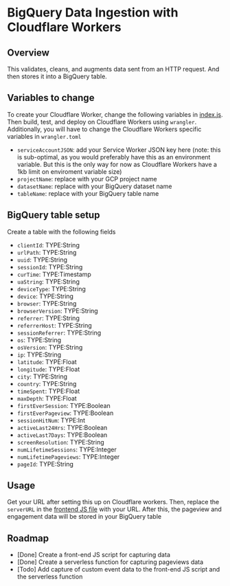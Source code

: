 # BigQuery Data Ingestion with Cloudflare Workers

## Overview
This validates, cleans, and augments data sent from an HTTP request. And then stores it into a BigQuery table.

## Variables to change
To create your Cloudflare Worker, change the following variables in [index.js](src/index.js). Then build, test, and deploy on Cloudflare Workers using `wrangler`. Additionally, you will have to change the Cloudflare Workers specific variables in `wrangler.toml`

- `serviceAccountJSON`: add your Service Worker JSON key here (note: this is sub-optimal, as you would preferably have this as an environment variable. But this is the only way for now as Cloudflare Workers have a 1kb limit on enviroment variable size)
- `projectName`: replace with your GCP project name
- `datasetName`: replace with your BigQuery dataset name
- `tableName`: replace with your BigQuery table name

## BigQuery table setup
Create a table with the following fields
- `clientId`: TYPE:String
- `urlPath`: TYPE:String
- `uuid`: TYPE:String
- `sessionId`: TYPE:String
- `curTime`: TYPE:Timestamp
- `uaString`: TYPE:String
- `deviceType`: TYPE:String
- `device`: TYPE:String
- `browser`: TYPE:String
- `browserVersion`: TYPE:String
- `referrer`: TYPE:String
- `referrerHost`: TYPE:String
- `sessionReferrer`: TYPE:String
- `os`: TYPE:String
- `osVersion`: TYPE:String
- `ip`: TYPE:String
- `latitude`: TYPE:Float
- `longitude`: TYPE:Float
- `city`: TYPE:String
- `country`: TYPE:String
- `timeSpent`: TYPE:Float
- `maxDepth`: TYPE:Float
- `firstEverSession`: TYPE:Boolean
- `firstEverPageview`: TYPE:Boolean
- `sessionHitNum`: TYPE:Int
- `activeLast24Hrs`: TYPE:Boolean
- `activeLast7Days`: TYPE:Boolean
- `screenResolution`: TYPE:String
- `numLifetimeSessions`: TYPE:Integer
- `numLifetimePageviews`: TYPE:Integer
- `pageId`: TYPE:String

## Usage
Get your URL after setting this up on Cloudflare workers. Then, replace the `serverURL` in the [frontend JS file](https://github.com/Full-Stack-Data/browser-analytics-capture-js/blob/main/ingest.js) with your URL. After this, the pageview and engagement data will be stored in your BigQuery table

## Roadmap
- [Done] Create a front-end JS script for capturing data
- [Done] Create a serverless function for capturing pageviews data
- [Todo] Add capture of custom event data to the front-end JS script and the serverless function
